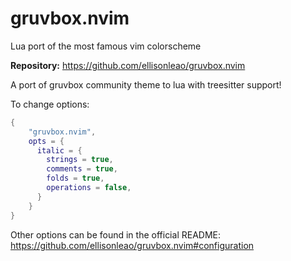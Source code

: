 # gruvbox.nvim

Lua port of the most famous vim colorscheme

**Repository:** <https://github.com/ellisonleao/gruvbox.nvim>

A port of gruvbox community theme to lua with treesitter support!

To change options:

```lua
{
    "gruvbox.nvim",
    opts = {
      italic = {
        strings = true,
        comments = true,
        folds = true,
        operations = false,
      }
    }
}
```

Other options can be found in the official README: https://github.com/ellisonleao/gruvbox.nvim#configuration

<!-- vim: set ft=markdown: -->